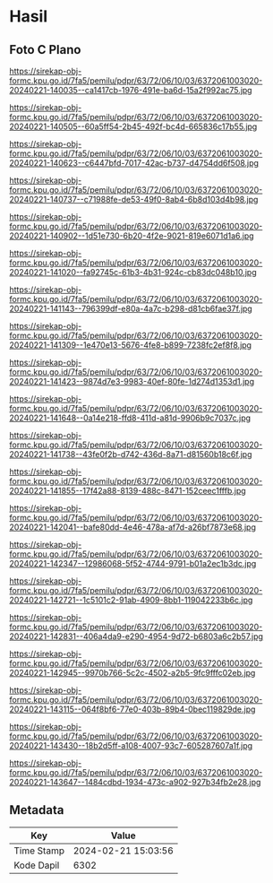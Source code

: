 # Hasil

## Foto C Plano

https://sirekap-obj-formc.kpu.go.id/7fa5/pemilu/pdpr/63/72/06/10/03/6372061003020-20240221-140035--ca1417cb-1976-491e-ba6d-15a2f992ac75.jpg

https://sirekap-obj-formc.kpu.go.id/7fa5/pemilu/pdpr/63/72/06/10/03/6372061003020-20240221-140505--60a5ff54-2b45-492f-bc4d-665836c17b55.jpg

https://sirekap-obj-formc.kpu.go.id/7fa5/pemilu/pdpr/63/72/06/10/03/6372061003020-20240221-140623--c6447bfd-7017-42ac-b737-d4754dd6f508.jpg

https://sirekap-obj-formc.kpu.go.id/7fa5/pemilu/pdpr/63/72/06/10/03/6372061003020-20240221-140737--c71988fe-de53-49f0-8ab4-6b8d103d4b98.jpg

https://sirekap-obj-formc.kpu.go.id/7fa5/pemilu/pdpr/63/72/06/10/03/6372061003020-20240221-140902--1d51e730-6b20-4f2e-9021-819e6071d1a6.jpg

https://sirekap-obj-formc.kpu.go.id/7fa5/pemilu/pdpr/63/72/06/10/03/6372061003020-20240221-141020--fa92745c-61b3-4b31-924c-cb83dc048b10.jpg

https://sirekap-obj-formc.kpu.go.id/7fa5/pemilu/pdpr/63/72/06/10/03/6372061003020-20240221-141143--796399df-e80a-4a7c-b298-d81cb6fae37f.jpg

https://sirekap-obj-formc.kpu.go.id/7fa5/pemilu/pdpr/63/72/06/10/03/6372061003020-20240221-141309--1e470e13-5676-4fe8-b899-7238fc2ef8f8.jpg

https://sirekap-obj-formc.kpu.go.id/7fa5/pemilu/pdpr/63/72/06/10/03/6372061003020-20240221-141423--9874d7e3-9983-40ef-80fe-1d274d1353d1.jpg

https://sirekap-obj-formc.kpu.go.id/7fa5/pemilu/pdpr/63/72/06/10/03/6372061003020-20240221-141648--0a14e218-ffd8-411d-a81d-9906b9c7037c.jpg

https://sirekap-obj-formc.kpu.go.id/7fa5/pemilu/pdpr/63/72/06/10/03/6372061003020-20240221-141738--43fe0f2b-d742-436d-8a71-d81560b18c6f.jpg

https://sirekap-obj-formc.kpu.go.id/7fa5/pemilu/pdpr/63/72/06/10/03/6372061003020-20240221-141855--17f42a88-8139-488c-8471-152ceec1fffb.jpg

https://sirekap-obj-formc.kpu.go.id/7fa5/pemilu/pdpr/63/72/06/10/03/6372061003020-20240221-142041--bafe80dd-4e46-478a-af7d-a26bf7873e68.jpg

https://sirekap-obj-formc.kpu.go.id/7fa5/pemilu/pdpr/63/72/06/10/03/6372061003020-20240221-142347--12986068-5f52-4744-9791-b01a2ec1b3dc.jpg

https://sirekap-obj-formc.kpu.go.id/7fa5/pemilu/pdpr/63/72/06/10/03/6372061003020-20240221-142721--1c5101c2-91ab-4909-8bb1-119042233b6c.jpg

https://sirekap-obj-formc.kpu.go.id/7fa5/pemilu/pdpr/63/72/06/10/03/6372061003020-20240221-142831--406a4da9-e290-4954-9d72-b6803a6c2b57.jpg

https://sirekap-obj-formc.kpu.go.id/7fa5/pemilu/pdpr/63/72/06/10/03/6372061003020-20240221-142945--9970b766-5c2c-4502-a2b5-9fc9fffc02eb.jpg

https://sirekap-obj-formc.kpu.go.id/7fa5/pemilu/pdpr/63/72/06/10/03/6372061003020-20240221-143115--064f8bf6-77e0-403b-89b4-0bec119829de.jpg

https://sirekap-obj-formc.kpu.go.id/7fa5/pemilu/pdpr/63/72/06/10/03/6372061003020-20240221-143430--18b2d5ff-a108-4007-93c7-605287607a1f.jpg

https://sirekap-obj-formc.kpu.go.id/7fa5/pemilu/pdpr/63/72/06/10/03/6372061003020-20240221-143647--1484cdbd-1934-473c-a902-927b34fb2e28.jpg


## Metadata

| Key        | Value               |
| ---------- | ------------------- |
| Time Stamp | 2024-02-21 15:03:56 |
| Kode Dapil | 6302                |



